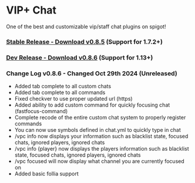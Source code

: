 # VIP+ Chat
One of the best and customizable vip/staff chat plugins on spigot!

### [Stable Release - Download v0.8.5](https://www.spigotmc.org/resources/vip-chat-advanced.3308/) (Support for 1.7.2+)
### [Dev Release - Download v0.8.6](https://github.com/agentsix1/VIP-Plus-Chat/raw/refs/heads/main/target/staffchat-0.8.6.jar) (Support for 1.13+)

### Change Log v0.8.6 - Changed Oct 29th 2024 (Unreleased)
- Added tab complete to all custom chats
- Added tab complete to all commands
- Fixed checkver to use proper updated url (https)
- Added ability to add custom command for quickly focusing chat (fastfocus-command)
- Complete recode of the entire custom chat system to properly register commands
- You can now use symbols defined in chat.yml to quickly type in chat
- /vpc info now displays your information such as blacklist state, focused chats, ignored players, ignored chats
- /vpc info {player} now displays the players information such as blacklist state, focused chats, ignored players, ignored chats
- /vpc focused will now display what channel you are currently focused on
- Added basic follia support
